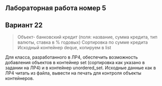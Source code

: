 ## Лабораторная работа номер 5
## Вариант 22

>Объект- банковский кредит (поля: название, сумма кредита, тип валюты, ставка в % годовых)
Сортировка по сумме кредита
Исходный контейнер deque, копируем в list

Для класса, разработанного в ЛР4, обеспечить возможность добавления объектов в контейнер set (сортировка как указано в задании на ЛР4) и в контейнер unordered_set. Исходные данные как в ЛР4 читать из файла, вывести на печать для контроля объекты контейнеров.